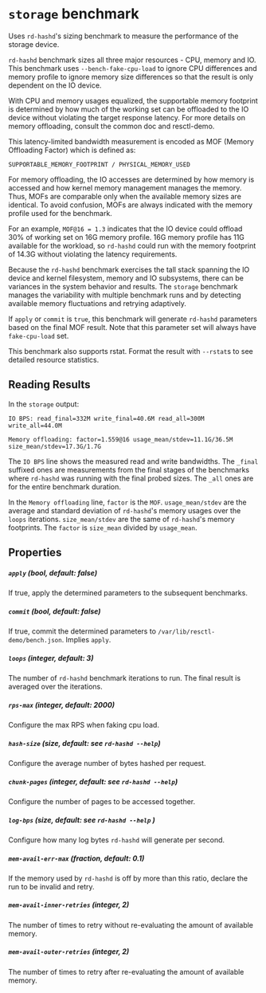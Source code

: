 # `storage` benchmark

Uses `rd-hashd`'s sizing benchmark to measure the performance of the storage
device.

`rd-hashd` benchmark sizes all three major resources - CPU, memory and IO.
This benchmark uses `--bench-fake-cpu-load` to ignore CPU differences and
memory profile to ignore memory size differences so that the result is only
dependent on the IO device.

With CPU and memory usages equalized, the supportable memory footprint is
determined by how much of the working set can be offloaded to the IO device
without violating the target response latency. For more details on memory
offloading, consult the common doc and resctl-demo.

This latency-limited bandwidth measurement is encoded as MOF (Memory
Offloading Factor) which is defined as:

```
SUPPORTABLE_MEMORY_FOOTPRINT / PHYSICAL_MEMORY_USED
```

For memory offloading, the IO accesses are determined by how memory is
accessed and how kernel memory management manages the memory. Thus, MOFs are
comparable only when the available memory sizes are identical. To avoid
confusion, MOFs are always indicated with the memory profile used for the
benchmark.

For an example, `MOF@16 = 1.3` indicates that the IO device could offload
30% of working set on 16G memory profile. 16G memory profile has 11G
available for the workload, so `rd-hashd` could run with the memory
footprint of 14.3G without violating the latency requirements.

Because the `rd-hashd` benchmark exercises the tall stack spanning the IO
device and kernel filesystem, memory and IO subsystems, there can be
variances in the system behavior and results. The `storage` benchmark
manages the variability with multiple benchmark runs and by detecting
available memory fluctuations and retrying adaptively.

If `apply` or `commit` is `true`, this benchmark will generate `rd-hashd`
parameters based on the final MOF result. Note that this parameter set will
always have `fake-cpu-load` set.

This benchmark also supports rstat. Format the result with `--rstat`s to see
detailed resource statistics.


## Reading Results

In the `storage` output:

```
IO BPS: read_final=332M write_final=40.6M read_all=300M write_all=44.0M

Memory offloading: factor=1.559@16 usage_mean/stdev=11.1G/36.5M size_mean/stdev=17.3G/1.7G
```

The `IO BPS` line shows the measured read and write bandwidths. The `_final`
suffixed ones are measurements from the final stages of the benchmarks where
`rd-hashd` was running with the final probed sizes. The `_all` ones are for
the entire benchmark duration.

In the `Memory offloading` line, `factor` is the `MOF`. `usage_mean/stdev`
are the average and standard deviation of `rd-hashd`'s memory usages over
the `loops` iterations. `size_mean/stdev` are the same of `rd-hashd`'s
memory footprints. The `factor` is `size_mean` divided by `usage_mean`.


## Properties

##### `apply` (bool, default: false)

If true, apply the determined parameters to the subsequent benchmarks.

##### `commit` (bool, default: false)

If true, commit the determined parameters to
`/var/lib/resctl-demo/bench.json`. Implies `apply`.

##### `loops` (integer, default: 3)

The number of `rd-hashd` benchmark iterations to run. The final result is
averaged over the iterations.

##### `rps-max` (integer, default: 2000)

Configure the max RPS when faking cpu load.

##### `hash-size` (size, default: see `rd-hashd --help`)

Configure the average number of bytes hashed per request.

##### `chunk-pages` (integer, default: see `rd-hashd --help`)

Configure the number of pages to be accessed together.

##### `log-bps` (size, default: see `rd-hashd --help` )

Configure how many log bytes `rd-hashd` will generate per second.

##### `mem-avail-err-max` (fraction, default: 0.1)

If the memory used by `rd-hashd` is off by more than this ratio, declare the
run to be invalid and retry.

##### `mem-avail-inner-retries` (integer, 2)

The number of times to retry without re-evaluating the amount of available
memory.

##### `mem-avail-outer-retries` (integer, 2)

The number of times to retry after re-evaluating the amount of available
memory.
